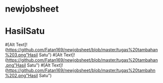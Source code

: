 # newjobsheet
# HasilSatu
#[Alt Text]!(https://github.com/Fatan169/newjobsheet/blob/master/tugas%20tambahan%203.png"Hasil Satu")
#[Alt Text]!(https://github.com/Fatan169/newjobsheet/blob/master/tugas%20tambahan.png"Hasil Satu")
#[Alt Text]!(https://github.com/Fatan169/newjobsheet/blob/master/tugas%20tambahn%202.png"Hasil Satu")
